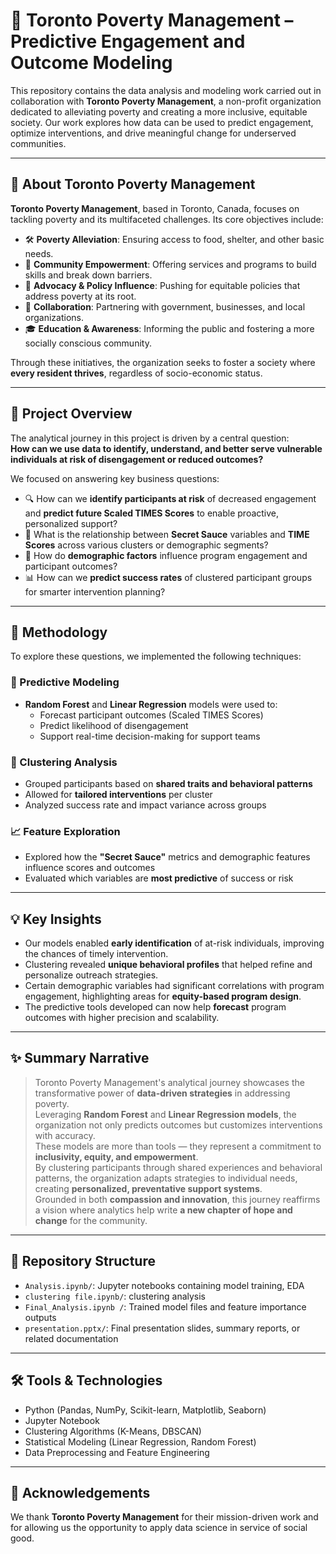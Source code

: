 # 🤝 Toronto Poverty Management – Predictive Engagement and Outcome Modeling

This repository contains the data analysis and modeling work carried out in collaboration with **Toronto Poverty Management**, a non-profit organization dedicated to alleviating poverty and creating a more inclusive, equitable society. Our work explores how data can be used to predict engagement, optimize interventions, and drive meaningful change for underserved communities.

---

## 🌟 About Toronto Poverty Management

**Toronto Poverty Management**, based in Toronto, Canada, focuses on tackling poverty and its multifaceted challenges. Its core objectives include:

- 🛠 **Poverty Alleviation**: Ensuring access to food, shelter, and other basic needs.
- 💪 **Community Empowerment**: Offering services and programs to build skills and break down barriers.
- 📢 **Advocacy & Policy Influence**: Pushing for equitable policies that address poverty at its root.
- 🤝 **Collaboration**: Partnering with government, businesses, and local organizations.
- 🎓 **Education & Awareness**: Informing the public and fostering a more socially conscious community.

Through these initiatives, the organization seeks to foster a society where **every resident thrives**, regardless of socio-economic status.

---

## 🧠 Project Overview

The analytical journey in this project is driven by a central question:  
**How can we use data to identify, understand, and better serve vulnerable individuals at risk of disengagement or reduced outcomes?**

We focused on answering key business questions:

- 🔍 How can we **identify participants at risk** of decreased engagement and **predict future Scaled TIMES Scores** to enable proactive, personalized support?
- 🧪 What is the relationship between **Secret Sauce** variables and **TIME Scores** across various clusters or demographic segments?
- 👥 How do **demographic factors** influence program engagement and participant outcomes?
- 📊 How can we **predict success rates** of clustered participant groups for smarter intervention planning?

---

## 🔬 Methodology

To explore these questions, we implemented the following techniques:

### 🔁 Predictive Modeling
- **Random Forest** and **Linear Regression** models were used to:
  - Forecast participant outcomes (Scaled TIMES Scores)
  - Predict likelihood of disengagement
  - Support real-time decision-making for support teams

### 👥 Clustering Analysis
- Grouped participants based on **shared traits and behavioral patterns**
- Allowed for **tailored interventions** per cluster
- Analyzed success rate and impact variance across groups

### 📈 Feature Exploration
- Explored how the **"Secret Sauce"** metrics and demographic features influence scores and outcomes
- Evaluated which variables are **most predictive** of success or risk

---

## 💡 Key Insights

- Our models enabled **early identification** of at-risk individuals, improving the chances of timely intervention.
- Clustering revealed **unique behavioral profiles** that helped refine and personalize outreach strategies.
- Certain demographic variables had significant correlations with program engagement, highlighting areas for **equity-based program design**.
- The predictive tools developed can now help **forecast** program outcomes with higher precision and scalability.

---

## ✨ Summary Narrative

> Toronto Poverty Management's analytical journey showcases the transformative power of **data-driven strategies** in addressing poverty.  
> Leveraging **Random Forest** and **Linear Regression models**, the organization not only predicts outcomes but customizes interventions with accuracy.  
> These models are more than tools — they represent a commitment to **inclusivity, equity, and empowerment**.  
> By clustering participants through shared experiences and behavioral patterns, the organization adapts strategies to individual needs, creating **personalized, preventative support systems**.  
> Grounded in both **compassion and innovation**, this journey reaffirms a vision where analytics help write **a new chapter of hope and change** for the community.

---

## 📁 Repository Structure

- `Analysis.ipynb/`: Jupyter notebooks containing model training, EDA
- `clustering file.ipynb/`: clustering analysis
- `Final_Analysis.ipynb /`: Trained model files and feature importance outputs
- `presentation.pptx/`: Final presentation slides, summary reports, or related documentation

---

## 🛠 Tools & Technologies

- Python (Pandas, NumPy, Scikit-learn, Matplotlib, Seaborn)
- Jupyter Notebook
- Clustering Algorithms (K-Means, DBSCAN)
- Statistical Modeling (Linear Regression, Random Forest)
- Data Preprocessing and Feature Engineering

---

## 🙌 Acknowledgements

We thank **Toronto Poverty Management** for their mission-driven work and for allowing us the opportunity to apply data science in service of social good.


